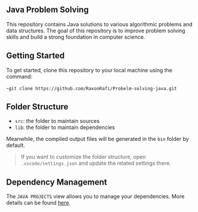 ## Java Problem Solving

This repository contains Java solutions to various algorithmic problems and data structures. The goal of this repository is to improve problem solving skills and build a strong foundation in computer science.

## Getting Started


To get started, clone this repository to your local machine using the command:

-`git clone https://github.com/RaxonRafi/Probelm-solving-java.git`

## Folder Structure
- `src`: the folder to maintain sources
- `lib`: the folder to maintain dependencies

Meanwhile, the compiled output files will be generated in the `bin` folder by default.

> If you want to customize the folder structure, open `.vscode/settings.json` and update the related settings there.

## Dependency Management

The `JAVA PROJECTS` view allows you to manage your dependencies. More details can be found [here](https://github.com/microsoft/vscode-java-dependency#manage-dependencies).
